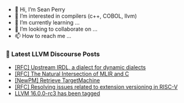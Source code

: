 - 👋 Hi, I’m Sean Perry
- 👀 I’m interested in compilers (c++, COBOL, llvm)
- 🌱 I’m currently learning ...
- 💞️ I’m looking to collaborate on ...
- 📫 How to reach me ...

<!---
s66perry/s66perry is a ✨ special ✨ repository because its `README.md` (this file) appears on your GitHub profile.
You can click the Preview link to take a look at your changes.
--->
### 📕 Latest LLVM Discourse Posts

<!-- DISCOURSE-LLVM:START -->
- [[RFC] Upstream IRDL, a dialect for dynamic dialects](https://discourse.llvm.org/t/rfc-upstream-irdl-a-dialect-for-dynamic-dialects/68718#post_6)
- [[RFC] The Natural Intersection of MLIR and C](https://discourse.llvm.org/t/rfc-the-natural-intersection-of-mlir-and-c/68708#post_5)
- [[NewPM] Retrieve TargetMachine](https://discourse.llvm.org/t/newpm-retrieve-targetmachine/68767#post_1)
- [[RFC] Resolving issues related to extension versioning in RISC-V](https://discourse.llvm.org/t/rfc-resolving-issues-related-to-extension-versioning-in-risc-v/68472#post_5)
- [LLVM 16.0.0-rc3 has been tagged](https://discourse.llvm.org/t/llvm-16-0-0-rc3-has-been-tagged/68667#post_6)
<!-- DISCOURSE-LLVM:END -->
